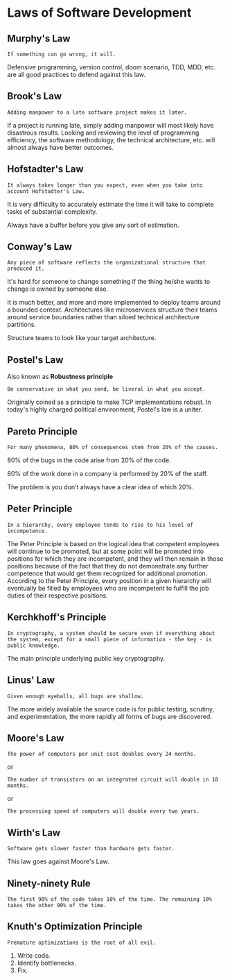 # Laws of Software Development

## Murphy's Law

```
If something can go wrong, it will.
```

Defensive programming, version control, doom scenario, TDD, MDD, etc. are all good practices to defend against this law.

## Brook's Law

```
Adding manpower to a late software project makes it later.
```

If a project is running late, simply adding manpower will most likely have disastrous results. Looking and reviewing the level of programming efficiency, the software methodology, the technical architecture, etc. will almost always have better outcomes.

## Hofstadter's Law

```
It always takes longer than you expect, even when you take into account Hofstadter's Law.
```

It is very difficulty to accurately estimate the time it will take to complete tasks of substantial complexity.

Always have a buffer before you give any sort of estimation.

## Conway's Law

```
Any piece of software reflects the organizational structure that produced it.
```

It's hard for someone to change something if the thing he/she wants to change is owned by someone else.

It is much better, and more and more implemented to deploy teams around a bounded context. Architectures like microservices structure their teams around service boundaries rather than siloed technical architecture partitions.

Structure teams to look like your target architecture.

## Postel's Law

Also known as **Robustness principle**

```
Be conservative in what you send, be liveral in what you accept.
```

Originally coined as a principle to make TCP implementations robust. In today's highly charged political environment, Postel's law is a uniter.

## Pareto Principle

```
For many phenomena, 80% of consequences stem from 20% of the causes.
```

80% of the bugs in the code arise from 20% of the code. 

80% of the work done in a company is performed by 20% of the staff.

The problem is you don't always have a clear idea of which 20%.

## Peter Principle

```
In a hierarchy, every employee tends to rise to his level of incompetence.
```

The Peter Principle is based on the logical idea that competent employees will continue to be promoted, but at some point will be promoted into positions for which they are incompetent, and they will then remain in those positions because of the fact that they do not demonstrate any further competence that would get them recognized for additional promotion. According to the Peter Principle, every position in a given hierarchy will eventually be filled by employees who are incompetent to fulfill the job duties of their respective positions.

## Kerchkhoff's Principle

```
In cryptography, a system should be secure even if everything about the system, except for a small piece of information - the key - is public knowledge.
```

The main principle underlying public key cryptography.

## Linus' Law

```
Given enough eyeballs, all bugs are shallow.
```

The more widely available the source code is for public testing, scrutiny, and experimentation, the more rapidly all forms of bugs are discovered.

## Moore's Law

```
The power of computers per unit cost doubles every 24 months.
```

or

```
The number of transistors on an integrated circuit will double in 18 months.
```

or

```
The processing speed of computers will double every two years.
```

## Wirth's Law

```
Software gets slower faster than hardware gets faster.
```

This law goes against Moore's Law.

## Ninety-ninety Rule

```
The first 90% of the code takes 10% of the time. The remaining 10% takes the other 90% of the time.
```

## Knuth's Optimization Principle

```
Premature optimizations is the root of all evil.
```

1. Write code.
2. Identify bottlenecks.
3. Fix.
